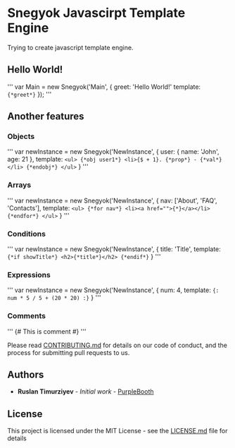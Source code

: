 # Snegyok Javascirpt Template Engine

Trying to create javascript template engine.

## Hello World!

'''
var Main = new Snegyok('Main', {
	greet: 'Hello World!'
	template: `
		{*greet*}
	`
});
'''

## Another features

### Objects
'''
var newInstance = new Snegyok('NewInstance', {
	user: { name: 'John', age: 21 },
	template: `
		<ul>
			{*obj user1*}
				<li>{$ + 1}. {*prop*} - {*val*}</li>
			{*endobj*}
		</ul>
	`
}
'''

### Arrays
'''
var newInstance = new Snegyok('NewInstance', {
	nav: ['About', 'FAQ', 'Contacts'],
	template: `
		<ul>
			{*for nav*}
				<li><a href="">{*}</a></li> 
			{*endfor*}
		</ul>
	`
}
'''

### Conditions
'''
var newInstance = new Snegyok('NewInstance', {
	title: 'Title',
	template: `
		{*if showTitle*}
			<h2>{*title*}</h2>
		{*endif*}
	`
}
'''

### Expressions
'''
var newInstance = new Snegyok('NewInstance', {
	num: 4,
	template: `
		{: num * 5 / 5 + (20 * 20) :}
	`
}
'''

### Comments
'''
{# This is comment #}
'''

Please read [CONTRIBUTING.md](https://gist.github.com/PurpleBooth/b24679402957c63ec426) for details on our code of conduct, and the process for submitting pull requests to us.

## Authors

* **Ruslan Timurziyev** - *Initial work* - [PurpleBooth](https://github.com/sawuer)

## License

This project is licensed under the MIT License - see the [LICENSE.md](LICENSE.md) file for details